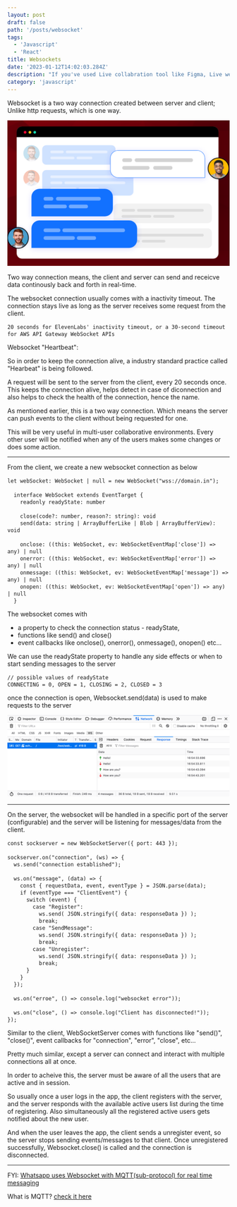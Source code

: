 ```yaml
---
layout: post
draft: false
path: '/posts/websocket'
tags:
  - 'Javascript'
  - 'React'
title: Websockets
date: '2023-01-12T14:02:03.284Z'
description: "If you've used Live collabration tool like Figma, Live web chat or seen Live cricket score, then you have used an websocket connection."
category: 'javascript'
---
```


Websocket is a two way connection created between server and client; Unlike http requests, which is one way.

![Websocket is a two way connection created between server and client; Unlike http requests, which is one way.](./webChat.png)

Two way connection means, the client and server can send and receicve data continously back and forth in real-time.

The websocket connection usually comes with a inactivity timeout. The connection stays live as long as the server receives some request from the client.

    20 seconds for ElevenLabs' inactivity timeout, or a 30-second timeout for AWS API Gateway WebSocket APIs

Websocket "Heartbeat":

So in order to keep the connection alive, a industry standard practice called "Hearbeat" is being followed.

A request will be sent to the server from the client, every 20 seconds once. This keeps the connection alive, helps detect in case of diconnection and also helps to check the health of the connection, hence the name.

As mentioned earlier, this is a two way connection. Which means the server can push events to the client without being requested for one.

This will be very useful in multi-user collaborative environments. Every other user will be notified when any of the users makes some changes or does some action.

<hr />

From the client, we create a new websocket connection as below

    let webSocket: WebSocket | null = new WebSocket("wss://domain.in");

      interface WebSocket extends EventTarget {
        readonly readyState: number

        close(code?: number, reason?: string): void
        send(data: string | ArrayBufferLike | Blob | ArrayBufferView): void

        onclose: ((this: WebSocket, ev: WebSocketEventMap['close']) => any) | null
        onerror: ((this: WebSocket, ev: WebSocketEventMap['error']) => any) | null
        onmessage: ((this: WebSocket, ev: WebSocketEventMap['message']) => any) | null
        onopen: ((this: WebSocket, ev: WebSocketEventMap['open']) => any) | null
      }

The websocket comes with

- a property to check the connection status - readyState,
- functions like send() and close()
- event callbacks like onclose(), onerror(), onmessage(), onopen() etc...

We can use the readyState property to handle any side effects or when to start sending messages to the server

    // possible values of readyState
    CONNECTING = 0, OPEN = 1, CLOSING = 2, CLOSED = 3

once the connection is open, Websocket.send(data) is used to make requests to the server

![once the connection is open, Websocket.send(data) is used to make requests to the server](./webSocket.png)

<hr />

On the server, the websocket will be handled in a specific port of the server (configurable) and the server will be listening for messages/data from the client.

    const sockserver = new WebSocketServer({ port: 443 });

    sockserver.on("connection", (ws) => {
      ws.send("connection established");

      ws.on("message", (data) => {
        const { requestData, event, eventType } = JSON.parse(data);
        if (eventType === "ClientEvent") {
          switch (event) {
            case "Register":
              ws.send( JSON.stringify({ data: responseData }) );
              break;
            case "SendMessage":
              ws.send( JSON.stringify({ data: responseData }) );
              break;
            case "Unregister":
              ws.send( JSON.stringify({ data: responseData }) );
              break;
          }
        }
      });

      ws.on("erroe", () => console.log("websocket error"));

      ws.on("close", () => console.log("Client has disconnected!"));
    });

Similar to the client, WebSocketServer comes with functions like "send()", "close()", event callbacks for "connection", "error", "close", etc...

Pretty much similar, except a server can connect and interact with multiple connections all at once.

In order to acheive this, the server must be aware of all the users that are active and in session.

So usually once a user logs in the app, the client registers with the server, and the server responds with the available active users list during the time of registering. Also simultaneously all the registered active users gets notified about the new user.

And when the user leaves the app, the client sends a unregister event, so the server stops sending events/messages to that client.
Once unregistered successfully, Websocket.close() is called and the connection is disconnected.

<hr />

FYI: [Whatsapp uses Websocket with MQTT(sub-protocol) for real time messaging](https://medium.com/@jayanththalla33/developer-blog-how-whatsapp-handles-real-time-messaging-and-why-messages-say-waiting-for-this-0c00231dbfe7)

What is MQTT? [check it here](https://www.geeksforgeeks.org/computer-networks/introduction-of-message-queue-telemetry-transport-protocol-mqtt/)
